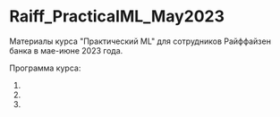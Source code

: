# Raiff_PracticalML_May2023
Материалы курса "Практический ML" для сотрудников Райффайзен банка в мае-июне 2023 года.

Программа курса:

1.

2.

3.
